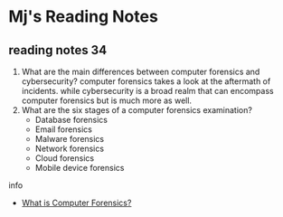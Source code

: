 # Mj's Reading Notes 

## reading notes 34


1. What are the main differences between computer forensics and cybersecurity? computer forensics takes a look at the aftermath of incidents. while cybersecurity is a broad realm that can encompass computer forensics but is much more as well. 
2. What are the six stages of a computer forensics examination?
    - Database forensics
    - Email forensics
    - Malware forensics
    - Network forensics 
    - Cloud forensics
    - Mobile device forensics

info
- [What is Computer Forensics?](https://www.wgu.edu/blog/computer-forensics2004.html)